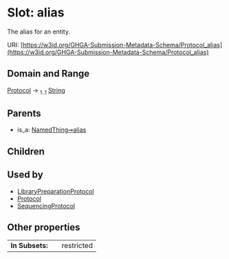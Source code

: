 
# Slot: alias


The alias for an entity.

URI: [https://w3id.org/GHGA-Submission-Metadata-Schema/Protocol_alias](https://w3id.org/GHGA-Submission-Metadata-Schema/Protocol_alias)


## Domain and Range

[Protocol](Protocol.md) &#8594;  <sub>1..1</sub> [String](types/String.md)

## Parents

 *  is_a: [NamedThing➞alias](NamedThing_alias.md)

## Children


## Used by

 * [LibraryPreparationProtocol](LibraryPreparationProtocol.md)
 * [Protocol](Protocol.md)
 * [SequencingProtocol](SequencingProtocol.md)

## Other properties

|  |  |  |
| --- | --- | --- |
| **In Subsets:** | | restricted |

